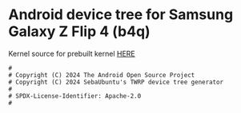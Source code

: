 # Android device tree for Samsung Galaxy Z Flip 4 (b4q)

Kernel source for prebuilt kernel [HERE](https://github.com/rainbowdashh/android_kernel_samsung_SM8475_b4q)

```
#
# Copyright (C) 2024 The Android Open Source Project
# Copyright (C) 2024 SebaUbuntu's TWRP device tree generator
#
# SPDX-License-Identifier: Apache-2.0
#
```
